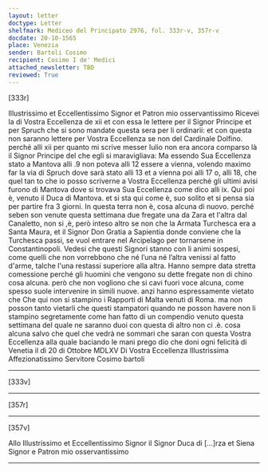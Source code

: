 ```yaml
---
layout: letter
doctype: Letter
shelfmark: Mediceo del Principato 2976, fol. 333r-v, 357r-v
docdate: 20-10-1565
place: Venezia
sender: Bartoli Cosimo
recipient: Cosimo I de' Medici
attached_newsletter: TBD
reviewed: True
---
```


[333r]


Illustrissimo et Eccellentissimo Signor et Patron mio osservantissimo
Ricevei la di Vostra Eccellenza de xii et con essa le lettere per il Signor Principe et per Spruch
che si sono mandate questa sera per li ordinarii: et con questa non saranno
lettere per Vostra Eccellenza se non del Cardinale Dolfino. perché alli xii per quanto mi
scrive messer Iulio non era ancora comparso là il Signor Principe del che egli si
maravigliava: Ma essendo Sua Eccellenza stato a Mantova alli .9
non poteva alli 12 essere a vienna, volendo maximo far la via di Spruch
dove sarà stato alli 13 et a vienna poi alli 17 o, alli 18, che quel tan
to che io posso scriverne a Vostra Eccellenza perché gli ultimi avisi furono di Mantova
dove si trovava Sua Eccellenza come dico alli ix.
Qui poi è, venuto il Duca di Mantova. et si sta qui come è, suo solito
et si pensa sia per partire fra 3 giorni. In questa terra non è,
cosa alcuna di nuovo. perché seben son venute questa settimana due fregate una
da Zara et l'altra dal Canaletto, non si ,è, però inteso altro se non che la
Armata Turchesca era a Santa Maura, et il Signor Don Gratia a Sapientia
donde conviene che la Turchesca passi, se vuol entrare nel Arcipelago
per tornarsene in Constantinopoli. Vedesi che questi Signori stanno con li animi
sospesi, come quelli che non vorrebbono che né l’una né l’altra venissi al fatto
d'arme, talche l'una restassi superiore alla altra. Hanno sempre
data stretta comessione perché gli huomini che vengono su dette fregate non di
chino cosa alcuna. però che non vogliono che si cavi fuori voce alcuna, come
spesso suole intervenire in simili nuove. anzi hanno espressamente vietato che
Che qui non si stampino i Rapporti di Malta venuti di Roma. ma non posson
tanto vietarli che questi stampatori quando ne posson havere non li stampino segretamente
come han fatto di un compendio venuto questa settimana del quale ne saranno duoi con questa
di altro non ci .è. cosa alcuna salvo che quel che vedrà ne sommari che saran con questa
Vostra Eccellenza alla quale baciando le mani prego dio che doni ogni felicità di Venetia
il dì 20 di Ottobre MDLXV
Di Vostra Eccellenza Illustrissima 
Affezionatissimo Servitore
Cosimo bartoli

---

[333v]



---

[357r]



---

[357v]


Allo Illustrissimo et Eccellentissimo Signor il Signor Duca di
[...]rza et Siena Signor e Patron mio
osservantissimo
	
---

